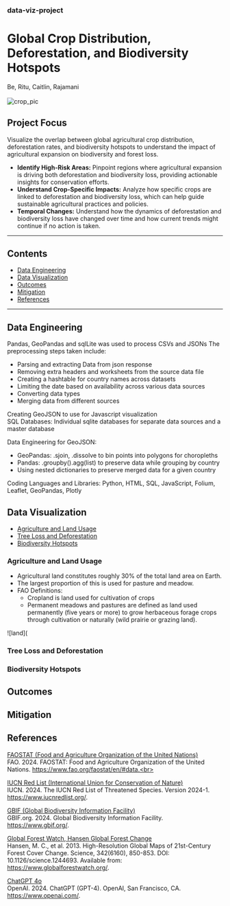### data-viz-project
# Global Crop Distribution, Deforestation, and Biodiversity Hotspots
Be, Ritu, Caitlin, Rajamani
<br>
<br>
![crop_pic](https://github.com/epsilonite/data-viz-project/blob/main/static/images/read_me.avif)
<br>
## Project Focus
Visualize the overlap between global agricultural crop distribution, deforestation rates, and biodiversity hotspots to understand the impact of agricultural expansion on biodiversity and forest loss.<br>

- **Identify High-Risk Areas:** Pinpoint regions where agricultural expansion is driving both deforestation and biodiversity loss, providing actionable insights for conservation efforts.<br>
- **Understand Crop-Specific Impacts:** Analyze how specific crops are linked to deforestation and biodiversity loss, which can help guide sustainable agricultural practices and policies.<br>
- **Temporal Changes:** Understand how the dynamics of deforestation and biodiversity loss have changed over time and how current trends might continue if no action is taken.

---

## Contents

- [Data Engineering](#Data-Engineering)
- [Data Visualization](#Data-Visualization)
- [Outcomes](#Outcomes)
- [Mitigation](#Mitigation)
- [References](#References)

---

## Data Engineering

Pandas, GeoPandas and sqlLite was used to process CSVs and JSONs
The preprocessing steps taken include: 
- Parsing and extracting Data from json response
- Removing extra headers and worksheets from the source data file
- Creating a hashtable for country names across datasets
- Limiting the date based on availability across various data sources 
- Converting data types
- Merging data from different sources
  
Creating GeoJSON  to use for Javascript visualization<br>
SQL Databases: Individual sqlite databases for separate data sources and a master database

Data Engineering for GeoJSON:
- GeoPandas: .sjoin, .dissolve to bin points into polygons for choropleths
- Pandas: .groupby().agg(list) to preserve data while grouping by country
- Using nested dictionaries to preserve merged data for a given country

Coding Languages and Libraries: Python, HTML, SQL, JavaScript, Folium, Leaflet, GeoPandas, Plotly


## Data Visualization
  - [Agriculture and Land Usage](#Agriculture-and-Land-Usage)
  - [Tree Loss and Deforestation](#Tree-Loss-and-Deforestation)
  - [Biodiversity Hotspots](#Biodiversity-Hotspots)

### Agriculture and Land Usage

- Agricultural land constitutes roughly 30% of the total land area on Earth.
- The largest proportion of this is used for pasture and meadow.
- FAO Definitions:
  - Cropland is land used for cultivation of crops
  - Permanent meadows and pastures are defined as land used permanently (five years or more) to grow herbaceous forage       crops through cultivation or naturally (wild prairie or grazing land). 

![land](
### Tree Loss and Deforestation
### Biodiversity Hotspots

## Outcomes
## Mitigation
## References
[FAOSTAT (Food and Agriculture Organization of the United Nations)](https://www.fao.org/faostat/en/#data)<br>
FAO. 2024. FAOSTAT: Food and Agriculture Organization of the United Nations. https://www.fao.org/faostat/en/#data.<br>

[IUCN Red List (International Union for Conservation of Nature)](https://www.iucnredlist.org/)<br>
IUCN. 2024. The IUCN Red List of Threatened Species. Version 2024-1. https://www.iucnredlist.org/.

[GBIF (Global Biodiversity Information Facility)](https://www.gbif.org/)<br>
GBIF.org. 2024. Global Biodiversity Information Facility. https://www.gbif.org/.

[Global Forest Watch, Hansen Global Forest Change](https://www.globalforestwatch.org/)<br>
Hansen, M. C., et al. 2013. High-Resolution Global Maps of 21st-Century Forest Cover Change. Science, 342(6160), 850-853. DOI: 10.1126/science.1244693. Available from: https://www.globalforestwatch.org/.

[ChatGPT 4o](https://chatgpt.com/)<br>
OpenAI. 2024. ChatGPT (GPT-4). OpenAI, San Francisco, CA. https://www.openai.com/.

